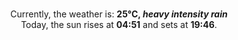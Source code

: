 <p  align="center"><br/>Currently, the weather is: <b> 25°C, <i>heavy intensity rain</i></b></br>Today, the sun rises at <b>04:51</b> and sets at <b>19:46</b>.</p>
